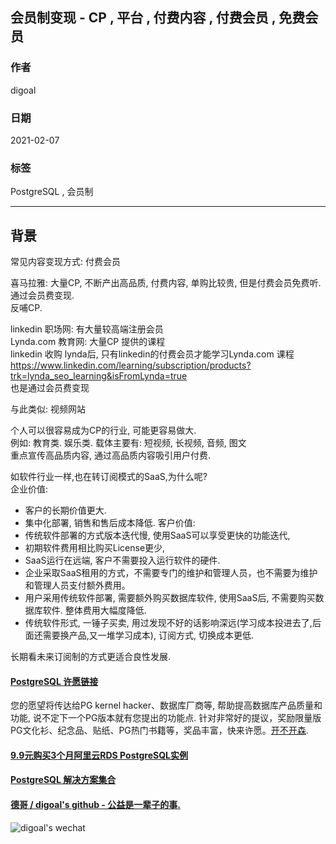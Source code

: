 ## 会员制变现 - CP , 平台 , 付费内容 , 付费会员 , 免费会员  
    
### 作者    
digoal    
    
### 日期    
2021-02-07    
    
### 标签    
PostgreSQL , 会员制    
    
----    
    
## 背景    
常见内容变现方式: 付费会员  
  
喜马拉雅: 大量CP, 不断产出高品质, 付费内容, 单购比较贵, 但是付费会员免费听.     
通过会员费变现.    
反哺CP.     
  
linkedin 职场网: 有大量较高端注册会员  
Lynda.com 教育网: 大量CP 提供的课程  
linkedin 收购 lynda后, 只有linkedin的付费会员才能学习Lynda.com 课程  
https://www.linkedin.com/learning/subscription/products?trk=lynda_seo_learning&isFromLynda=true  
也是通过会员费变现     
  
与此类似: 视频网站    
  
  
个人可以很容易成为CP的行业, 可能更容易做大.    
例如: 教育类. 娱乐类.  载体主要有: 短视频, 长视频, 音频, 图文       
重点宣传高品质内容, 通过高品质内容吸引用户付费.     
  
如软件行业一样,也在转订阅模式的SaaS,为什么呢?  
企业价值:   
- 客户的长期价值更大. 
- 集中化部署, 销售和售后成本降低.
客户价值:   
- 传统软件部署的方式版本迭代慢, 使用SaaS可以享受更快的功能迭代, 
- 初期软件费用相比购买License更少, 
- SaaS运行在远端, 客户不需要投入运行软件的硬件. 
- 企业采取SaaS租用的方式，不需要专门的维护和管理人员，也不需要为维护和管理人员支付额外费用。
- 用户采用传统软件部署, 需要额外购买数据库软件, 使用SaaS后, 不需要购买数据库软件. 整体费用大幅度降低. 
- 传统软件形式, 一锤子买卖, 用过发现不好的话影响深远(学习成本投进去了,后面还需要换产品,又一堆学习成本), 订阅方式, 切换成本更低.      
  
长期看未来订阅制的方式更适合良性发展.   
  
#### [PostgreSQL 许愿链接](https://github.com/digoal/blog/issues/76 "269ac3d1c492e938c0191101c7238216")
您的愿望将传达给PG kernel hacker、数据库厂商等, 帮助提高数据库产品质量和功能, 说不定下一个PG版本就有您提出的功能点. 针对非常好的提议，奖励限量版PG文化衫、纪念品、贴纸、PG热门书籍等，奖品丰富，快来许愿。[开不开森](https://github.com/digoal/blog/issues/76 "269ac3d1c492e938c0191101c7238216").  
  
  
#### [9.9元购买3个月阿里云RDS PostgreSQL实例](https://www.aliyun.com/database/postgresqlactivity "57258f76c37864c6e6d23383d05714ea")
  
  
#### [PostgreSQL 解决方案集合](https://yq.aliyun.com/topic/118 "40cff096e9ed7122c512b35d8561d9c8")
  
  
#### [德哥 / digoal's github - 公益是一辈子的事.](https://github.com/digoal/blog/blob/master/README.md "22709685feb7cab07d30f30387f0a9ae")
  
  
![digoal's wechat](../pic/digoal_weixin.jpg "f7ad92eeba24523fd47a6e1a0e691b59")
  
